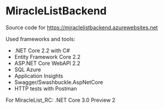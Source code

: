 # MiracleListBackend
Source code for https://miraclelistbackend.azurewebsites.net

Used frameworks and tools:
- .NET Core 2.2	with C# 				
- Entity Framework Core 2.2			
- ASP.NET Core WebAPI 2.2
- SQL Azure
- Application Insights
- Swagger/Swashbuckle.AspNetCore		
- HTTP tests with Postman

For MiracleList_RC: .NET Core 3.0 Preview 2